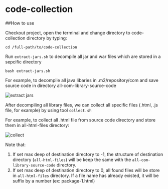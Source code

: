 # code-collection

##How to use

Checkout project, open the terminal and change directory to code-collection directory by typing:

```
cd /full-path/to/code-collection
```

Run `extract-jars.sh` to decompile all jar and war files which are stored in a sepcific directory
```
bash extract-jars.sh
```
For example, to decompile all java libaries in .m2/repository/com and save source code in directory all-com-library-source-code

![extract jars](https://github.com/thoqbk/code-collection/blob/master/resource/extract-jars.png)

After decompiling all library files, we can collect all specific files (.html, .js file, for example) by using tool `collect.sh`

For example, to collect all .html file from source code directory and store them in all-html-files directory:

![collect](https://github.com/thoqbk/code-collection/blob/master/resource/collect.png)

Note that: 
1. If set max deep of destination directory to -1, the structure of destination directory (`all-html-files`) will be keep the same with the `all-com-library-source-code` directory.
2. If set max deep of destination directory to 0, all found files will be store in `all-html-files` directory. If a file name has already existed, it will be suffix by a number (ex: package-1.html)
